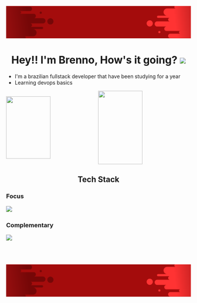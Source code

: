 <img src="https://github.com/Brennowll/Brennowll/blob/main/images/Banner.png">

<h1 align="center">
  Hey!! I'm Brenno, How's it going? 
  <img height="40" src="https://emoji.gg/assets/emoji/7333-parrotdance.gif">
</h1>

- I'm a brazilian fullstack developer that have been studying for a year
- Learning devops basics

<div>
  <img  align="center" style="width:49%;height:170px" src="https://github-readme-streak-stats.herokuapp.com?user=Brennowll&theme=dark&border_radius=4.5&mode=weekly&background=A40C0C&border=EBEBEB&ring=EBEBEB&dates=EBEBEB7C&fire=EBEBEB" />
  <img  align="center" style="width:49%;height:200px"  src="https://github-readme-stats.anuraghazra1.vercel.app/api/top-langs/?username=Brennowll&border_radius=7&langs_count=2&bg_color=A40C0C&card_width=425&theme=dark&text_color=#EBEBEB"/>
</div>

<h2 align="center">Tech Stack</h2>

<h3>Focus</h3>
<img src="https://skillicons.dev/icons?i=typescript,react,python,django&perline=14" />

<h3>Complementary</h3>
<img src="https://skillicons.dev/icons?i=tailwind,mysql,figma,aws,linux&perline=14" />

<br></br>

<img src="https://github.com/Brennowll/Brennowll/blob/main/images/Banner.png">
